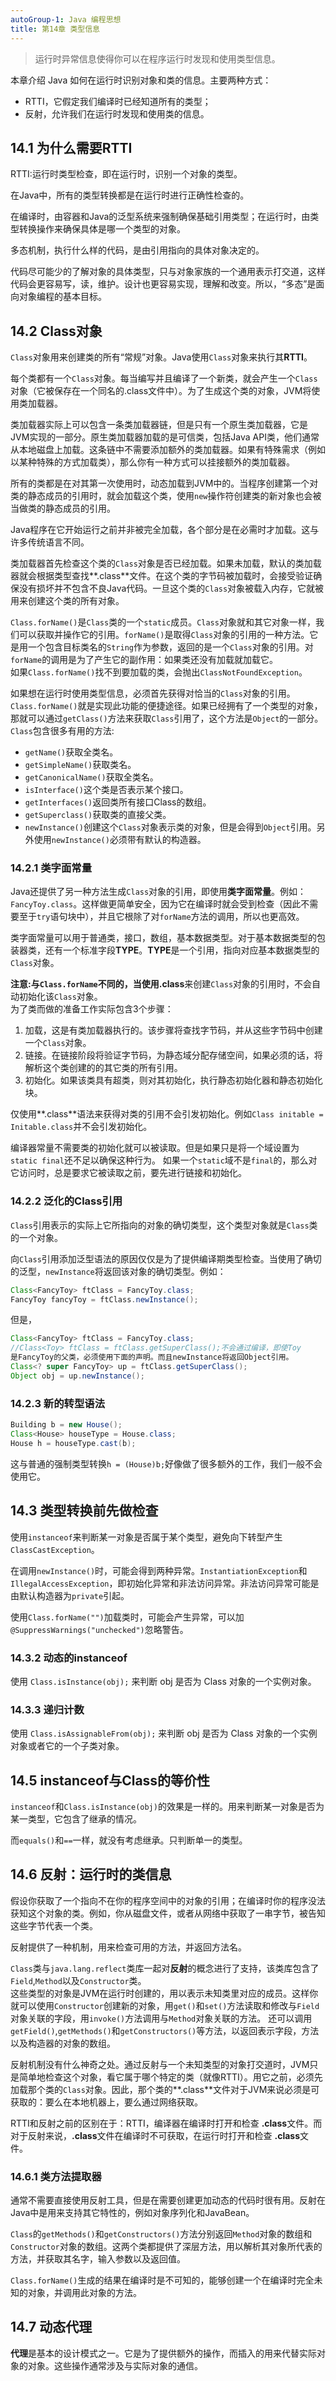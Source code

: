 ```yaml
---
autoGroup-1: Java 编程思想
title: 第14章 类型信息
---
```


> 运行时异常信息使得你可以在程序运行时发现和使用类型信息。

本章介绍 Java 如何在运行时识别对象和类的信息。主要两种方式：
- RTTI，它假定我们编译时已经知道所有的类型；
- 反射，允许我们在运行时发现和使用类的信息。

## 14.1 为什么需要RTTI
RTTI:运行时类型检查，即在运行时，识别一个对象的类型。

在Java中，所有的类型转换都是在运行时进行正确性检查的。

在编译时，由容器和Java的泛型系统来强制确保基础引用类型；在运行时，由类型转换操作来确保具体是哪一个类型的对象。

多态机制，执行什么样的代码，是由引用指向的具体对象决定的。

代码尽可能少的了解对象的具体类型，只与对象家族的一个通用表示打交道，这样代码会更容易写，读，维护。设计也更容易实现，理解和改变。所以，“多态”是面向对象编程的基本目标。


## 14.2 Class对象
`Class`对象用来创建类的所有“常规”对象。Java使用`Class`对象来执行其**RTTI**。

每个类都有一个`Class`对象。每当编写并且编译了一个新类，就会产生一个`Class`对象（它被保存在一个同名的.class文件中）。为了生成这个类的对象，JVM将使用类加载器。

类加载器实际上可以包含一条类加载器链，但是只有一个原生类加载器，它是JVM实现的一部分。原生类加载器加载的是可信类，包括Java API类，他们通常从本地磁盘上加载。这条链中不需要添加额外的类加载器。如果有特殊需求（例如以某种特殊的方式加载类），那么你有一种方式可以挂接额外的类加载器。

所有的类都是在对其第一次使用时，动态加载到JVM中的。当程序创建第一个对类的静态成员的引用时，就会加载这个类，使用`new`操作符创建类的新对象也会被当做类的静态成员的引用。

Java程序在它开始运行之前并非被完全加载，各个部分是在必需时才加载。这与许多传统语言不同。

类加载器首先检查这个类的`Class`对象是否已经加载。如果未加载，默认的类加载器就会根据类型查找**.class**文件。在这个类的字节码被加载时，会接受验证确保没有损坏并不包含不良Java代码。一旦这个类的`Class`对象被载入内存，它就被用来创建这个类的所有对象。

`Class.forName()`是`Class`类的一个`static`成员。`Class`对象就和其它对象一样，我们可以获取并操作它的引用。`forName()`是取得`Class`对象的引用的一种方法。它是用一个包含目标类名的`String`作为参数，返回的是一个`Class`对象的引用。对`forName`的调用是为了产生它的副作用：如果类还没有加载就加载它。  
如果`Class.forName()`找不到要加载的类，会抛出`ClassNotFoundException`。

如果想在运行时使用类型信息，必须首先获得对恰当的`Class`对象的引用。`Class.forName()`就是实现此功能的便捷途径。如果已经拥有了一个类型的对象，那就可以通过`getClass()`方法来获取`Class`引用了，这个方法是`Object`的一部分。  
`Class`包含很多有用的方法:
- `getName()`获取全类名。
- `getSimpleName()`获取类名。
- `getCanonicalName()`获取全类名。
- `isInterface()`这个类是否表示某个接口。
- `getInterfaces()`返回类所有接口Class的数组。
- `getSuperclass()`获取类的直接父类。
- `newInstance()`创建这个`Class`对象表示类的对象，但是会得到`Object`引用。另外使用`newInstance()`必须带有默认的构造器。


### 14.2.1 类字面常量
Java还提供了另一种方法生成`Class`对象的引用，即使用**类字面常量**。例如：`FancyToy.class`。这样做更简单安全，因为它在编译时就会受到检查（因此不需要至于`try`语句块中），并且它根除了对`forName`方法的调用，所以也更高效。

类字面常量可以用于普通类，接口，数组，基本数据类型。对于基本数据类型的包装器类，还有一个标准字段**TYPE**。**TYPE**是一个引用，指向对应基本数据类型的`Class`对象。

**注意:**与`Class.forName`不同的，当使用**.class**来创建`Class`对象的引用时，不会自动初始化该`Class`对象。  
为了类而做的准备工作实际包含3个步骤：
1. 加载，这是有类加载器执行的。该步骤将查找字节码，并从这些字节码中创建一个`Class`对象。
2. 链接。在链接阶段将验证字节码，为静态域分配存储空间，如果必须的话，将解析这个类创建的的其它类的所有引用。
3. 初始化。如果该类具有超类，则对其初始化，执行静态初始化器和静态初始化块。

仅使用**.class**语法来获得对类的引用不会引发初始化。例如`Class initable = Initable.class`并不会引发初始化。

编译器常量不需要类的初始化就可以被读取。但是如果只是将一个域设置为`static final`还不足以确保这种行为。  如果一个`static`域不是`final`的，那么对它访问时，总是要求它被读取之前，要先进行链接和初始化。

### 14.2.2 泛化的Class引用
`Class`引用表示的实际上它所指向的对象的确切类型，这个类型对象就是`Class`类的一个对象。

向`Class`引用添加泛型语法的原因仅仅是为了提供编译期类型检查。当使用了确切的泛型，`newInstance`将返回该对象的确切类型。例如：
```java
Class<FancyToy> ftClass = FancyToy.class;
FancyToy fancyToy = ftClass.newInstance();
```
但是，
```java
Class<FancyToy> ftClass = FancyToy.class;
//Class<Toy> ftClass = ftClass.getSuperClass();不会通过编译，即使Toy
是FancyToy的父类，必须使用下面的声明。而且newInstance将返回Object引用。
Class<? super FancyToy> up = ftClass.getSuperClass();
Object obj = up.newInstance();
```

### 14.2.3 新的转型语法
```java
Building b = new House();
Class<House> houseType = House.class;
House h = houseType.cast(b);
```
这与普通的强制类型转换`h = (House)b;`好像做了很多额外的工作，我们一般不会使用它。


## 14.3 类型转换前先做检查
使用`instanceof`来判断某一对象是否属于某个类型，避免向下转型产生`ClassCastException`。

在调用`newInstance()`时，可能会得到两种异常。`InstantiationException`和`IllegalAccessException`，即初始化异常和非法访问异常。非法访问异常可能是由默认构造器为`private`引起。

使用`Class.forName("")`加载类时，可能会产生异常，可以加`@SuppressWarnings("unchecked")`忽略警告。

### 14.3.2 动态的instanceof
使用 `Class.isInstance(obj);` 来判断 obj 是否为 Class 对象的一个实例对象。

### 14.3.3 递归计数
使用 `Class.isAssignableFrom(obj);` 来判断 obj 是否为 Class 对象的一个实例对象或者它的一个子类对象。

## 14.5 instanceof与Class的等价性
`instanceof`和`Class.isInstance(obj)`的效果是一样的。用来判断某一对象是否为某一类型，它包含了继承的情况。

而`equals()`和`==`一样，就没有考虑继承。只判断单一的类型。

## 14.6 反射：运行时的类信息
假设你获取了一个指向不在你的程序空间中的对象的引用；在编译时你的程序没法获知这个对象的类。例如，你从磁盘文件，或者从网络中获取了一串字节，被告知这些字节代表一个类。

反射提供了一种机制，用来检查可用的方法，并返回方法名。

`Class`类与`java.lang.reflect`类库一起对**反射**的概念进行了支持，该类库包含了`Field`,`Method`以及`Constructor`类。  
这些类型的对象是JVM在运行时创建的，用以表示未知类里对应的成员。这样你就可以使用`Constructor`创建新的对象，用`get()`和`set()`方法读取和修改与`Field`对象关联的字段，用`invoke()`方法调用与`Method`对象关联的方法。  还可以调用`getField()`,`getMethods()`和`getConstructors()`等方法，以返回表示字段，方法以及构造器的对象的数组。

反射机制没有什么神奇之处。通过反射与一个未知类型的对象打交道时，JVM只是简单地检查这个对象，看它属于哪个特定的类（就像RTTI）。用它之前，必须先加载那个类的`Class`对象。因此，那个类的**.class**文件对于JVM来说必须是可获取的：要么在本地机器上，要么通过网络获取。

RTTI和反射之前的区别在于：RTTI，编译器在编译时打开和检查
**.class**文件。而对于反射来说，**.class**文件在编译时不可获取，在运行时打开和检查
**.class**文件。

### 14.6.1 类方法提取器
通常不需要直接使用反射工具，但是在需要创建更加动态的代码时很有用。反射在Java中是用来支持其它特性的，例如对象序列化和JavaBean。

`Class`的`getMethods()`和`getConstructors()`方法分别返回`Method`对象的数组和`Constructor`对象的数组。这两个类都提供了深层方法，用以解析其对象所代表的方法，并获取其名字，输入参数以及返回值。

`Class.forName()`生成的结果在编译时是不可知的，能够创建一个在编译时完全未知的对象，并调用此对象的方法。

## 14.7 动态代理
**代理**是基本的设计模式之一。它是为了提供额外的操作，而插入的用来代替实际对象的对象。这些操作通常涉及与实际对象的通信。